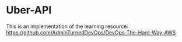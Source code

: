 # Uber-API

This is an implementation of the learning resource: https://github.com/AdminTurnedDevOps/DevOps-The-Hard-Way-AWS
